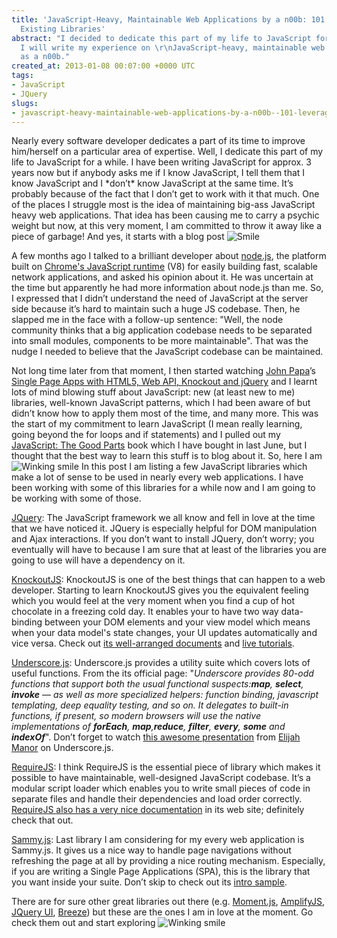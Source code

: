 ```yaml
---
title: 'JavaScript-Heavy, Maintainable Web Applications by a n00b: 101 - Leveraging
  Existing Libraries'
abstract: "I decided to dedicate this part of my life to JavaScript for a while and
  I will write my experience on \r\nJavaScript-heavy, maintainable web Applications
  as a n00b."
created_at: 2013-01-08 00:07:00 +0000 UTC
tags:
- JavaScript
- JQuery
slugs:
- javascript-heavy-maintainable-web-applications-by-a-n00b--101-leveraging-existing-libraries
---
```


<p>Nearly every software developer dedicates a part of its time to improve him/herself on a particular area of expertise. Well, I dedicate this part of my life to JavaScript for a while. I have been writing JavaScript for approx. 3 years now but if anybody asks me if I know JavaScript, I tell them that I know JavaScript and I *don&rsquo;t* know JavaScript at the same time. It&rsquo;s probably because of the fact that I don&rsquo;t get to work with it that much. One of the places I struggle most is the idea of maintaining big-ass JavaScript heavy web applications. That idea has been causing me to carry a psychic weight but now, at this very moment, I am committed to throw it away like a piece of garbage! And yes, it starts with a blog post <img src="http://www.tugberkugurlu.com/Content/images/Uploadedbyauthors/wlw/Writing_1BAF/wlEmoticon-smile.png" alt="Smile" style="border-style: none;" class="wlEmoticon wlEmoticon-smile" /></p>
<p>A few months ago I talked to a brilliant developer about <a href="http://nodejs.org/">node.js</a>, the platform built on <a href="http://code.google.com/p/v8/">Chrome's JavaScript runtime</a> (V8) for easily building fast, scalable network applications, and asked his opinion about it. He was uncertain at the time but apparently he had more information about node.js than me. So, I expressed that I didn&rsquo;t understand the need of JavaScript at the server side because it&rsquo;s hard to maintain such a huge JS codebase. Then, he slapped me in the face with a follow-up sentence: "Well, the node community thinks that a big application codebase needs to be separated into small modules, components to be more maintainable". That was the nudge I needed to believe that the JavaScript codebase can be maintained.</p>
<p>Not long time later from that moment, I then started watching <a href="http://www.johnpapa.net/">John Papa</a>&rsquo;s <a href="http://www.pluralsight.com/training/Courses/TableOfContents/spa">Single Page Apps with HTML5, Web API, Knockout and jQuery</a> and I learnt lots of mind blowing stuff about JavaScript: new (at least new to me) libraries, well-known JavaScript patterns, which I had been aware of but didn&rsquo;t know how to apply them most of the time, and many more. This was the start of my commitment to learn JavaScript (I mean really learning, going beyond the for loops and if statements) and I pulled out my <a href="http://www.amazon.com/gp/product/0596517742/ref=as_li_ss_tl?ie=UTF8&amp;tag=tugsblo0c-20&amp;linkCode=as2&amp;camp=1789&amp;creative=390957&amp;creativeASIN=0596517742">JavaScript: The Good Parts</a> book which I have bought in last June, but I thought that the best way to learn this stuff is to blog about it. So, here I am <img src="http://www.tugberkugurlu.com/Content/images/Uploadedbyauthors/wlw/Writing_1BAF/wlEmoticon-winkingsmile.png" alt="Winking smile" style="border-style: none;" class="wlEmoticon wlEmoticon-winkingsmile" /> In this post I am listing a few JavaScript libraries which make a lot of sense to be used in nearly every web applications. I have been working with some of this libraries for a while now and I am going to be working with some of those.</p>
<p><a href="http://jquery.com/">JQuery</a>: The JavaScript framework we all know and fell in love at the time that we have noticed it. JQuery is especially helpful for DOM manipulation and Ajax interactions. If you don&rsquo;t want to install JQuery, don&rsquo;t worry; you eventually will have to because I am sure that at least of the libraries you are going to use will have a dependency on it.</p>
<p><a href="http://knockoutjs.com/">KnockoutJS</a>: KnockoutJS is one of the best things that can happen to a web developer. Starting to learn KnockoutJS gives you the equivalent feeling which you would feel at the very moment when you find a cup of hot chocolate in a freezing cold day. It enables your to have two way data-binding between your DOM elements and your view model which means when your data model's state changes, your UI updates automatically and vice versa. Check out <a href="http://knockoutjs.com/documentation/introduction.html">its well-arranged documents</a> and <a href="http://learn.knockoutjs.com/">live tutorials</a>.</p>
<p><a href="http://underscorejs.org/">Underscore.js</a>: Underscore.js provides a utility suite which covers lots of useful functions. From the its official page: "<em>Underscore provides 80-odd functions that support both the usual functional suspects:<b>map</b>, <b>select</b>, <b>invoke</b> &mdash; as well as more specialized helpers: function binding, javascript templating, deep equality testing, and so on. It delegates to built-in functions, if present, so modern browsers will use the native implementations of <b>forEach</b>, <b>map</b>,<b>reduce</b>, <b>filter</b>, <b>every</b>, <b>some</b> and <b>indexOf</b></em>". Don&rsquo;t forget to watch <a href="http://www.youtube.com/watch?v=tbt36MvV6qQ">this awesome presentation</a> from <a href="https://twitter.com/elijahmanor">Elijah Manor</a> on Underscore.js.</p>
<p><a href="http://requirejs.org/">RequireJS</a>: I think RequireJS is the essential piece of library which makes it possible to have maintainable, well-designed JavaScript codebase. It&rsquo;s a modular script loader which enables you to write small pieces of code in separate files and handle their dependencies and load order correctly. <a href="http://requirejs.org/docs/start.html">RequireJS also has a very nice documentation</a> in its web site; definitely check that out.</p>
<p><a href="http://sammyjs.org">Sammy.js</a>: Last library I am considering for my every web application is Sammy.js. It gives us a nice way to handle page navigations without refreshing the page at all by providing a nice routing mechanism. Especially, if you are writing a Single Page Applications (SPA), this is the library that you want inside your suite. Don&rsquo;t skip to check out its <a href="http://sammyjs.org/docs/tutorials/json_store_1">intro sample</a>.</p>
<p>There are for sure other great libraries out there (e.g. <a href="http://momentjs.com/">Moment.js</a>, <a href="http://amplifyjs.com/">AmplifyJS</a>, <a href="http://jqueryui.com/">JQuery UI</a>, <a href="http://www.breezejs.com/">Breeze</a>) but these are the ones I am in love at the moment. Go check them out and start exploring <img src="http://www.tugberkugurlu.com/Content/images/Uploadedbyauthors/wlw/Writing_1BAF/wlEmoticon-winkingsmile.png" alt="Winking smile" style="border-style: none;" class="wlEmoticon wlEmoticon-winkingsmile" /></p>